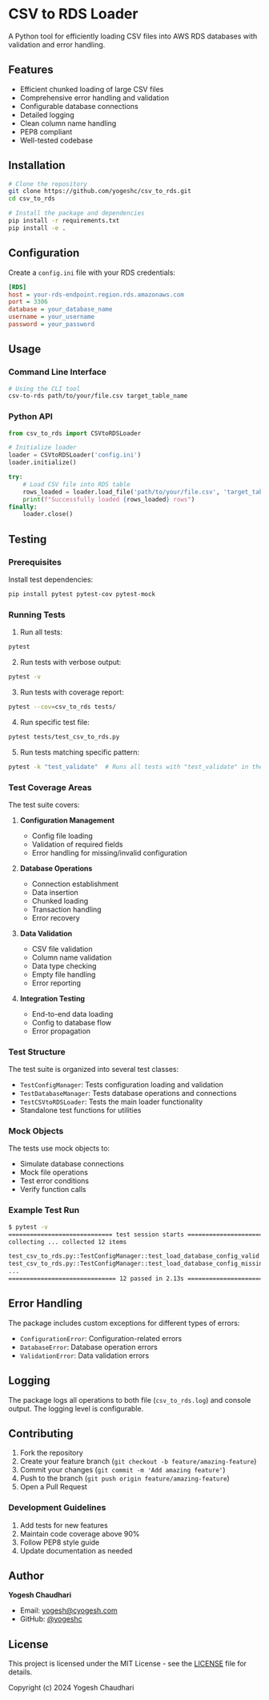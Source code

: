 # CSV to RDS Loader

A Python tool for efficiently loading CSV files into AWS RDS databases with validation and error handling.

## Features

- Efficient chunked loading of large CSV files
- Comprehensive error handling and validation
- Configurable database connections
- Detailed logging
- Clean column name handling
- PEP8 compliant
- Well-tested codebase

## Installation

```bash
# Clone the repository
git clone https://github.com/yogeshc/csv_to_rds.git
cd csv_to_rds

# Install the package and dependencies
pip install -r requirements.txt
pip install -e .
```

## Configuration

Create a `config.ini` file with your RDS credentials:

```ini
[RDS]
host = your-rds-endpoint.region.rds.amazonaws.com
port = 3306
database = your_database_name
username = your_username
password = your_password
```

## Usage

### Command Line Interface

```bash
# Using the CLI tool
csv-to-rds path/to/your/file.csv target_table_name
```

### Python API

```python
from csv_to_rds import CSVtoRDSLoader

# Initialize loader
loader = CSVtoRDSLoader('config.ini')
loader.initialize()

try:
    # Load CSV file into RDS table
    rows_loaded = loader.load_file('path/to/your/file.csv', 'target_table_name')
    print(f"Successfully loaded {rows_loaded} rows")
finally:
    loader.close()
```

## Testing

### Prerequisites
Install test dependencies:
```bash
pip install pytest pytest-cov pytest-mock
```

### Running Tests

1. Run all tests:
```bash
pytest
```

2. Run tests with verbose output:
```bash
pytest -v
```

3. Run tests with coverage report:
```bash
pytest --cov=csv_to_rds tests/
```

4. Run specific test file:
```bash
pytest tests/test_csv_to_rds.py
```

5. Run tests matching specific pattern:
```bash
pytest -k "test_validate"  # Runs all tests with "test_validate" in the name
```

### Test Coverage Areas

The test suite covers:
1. **Configuration Management**
   - Config file loading
   - Validation of required fields
   - Error handling for missing/invalid configuration

2. **Database Operations**
   - Connection establishment
   - Data insertion
   - Chunked loading
   - Transaction handling
   - Error recovery

3. **Data Validation**
   - CSV file validation
   - Column name validation
   - Data type checking
   - Empty file handling
   - Error reporting

4. **Integration Testing**
   - End-to-end data loading
   - Config to database flow
   - Error propagation

### Test Structure

The test suite is organized into several test classes:

- `TestConfigManager`: Tests configuration loading and validation
- `TestDatabaseManager`: Tests database operations and connections
- `TestCSVtoRDSLoader`: Tests the main loader functionality
- Standalone test functions for utilities

### Mock Objects

The tests use mock objects to:
- Simulate database connections
- Mock file operations
- Test error conditions
- Verify function calls

### Example Test Run

```bash
$ pytest -v
============================= test session starts ==============================
collecting ... collected 12 items

test_csv_to_rds.py::TestConfigManager::test_load_database_config_valid PASSED
test_csv_to_rds.py::TestConfigManager::test_load_database_config_missing_file PASSED
...
============================== 12 passed in 2.13s =============================
```

## Error Handling

The package includes custom exceptions for different types of errors:

- `ConfigurationError`: Configuration-related errors
- `DatabaseError`: Database operation errors
- `ValidationError`: Data validation errors

## Logging

The package logs all operations to both file (`csv_to_rds.log`) and console output. The logging level is configurable.

## Contributing

1. Fork the repository
2. Create your feature branch (`git checkout -b feature/amazing-feature`)
3. Commit your changes (`git commit -m 'Add amazing feature'`)
4. Push to the branch (`git push origin feature/amazing-feature`)
5. Open a Pull Request

### Development Guidelines
1. Add tests for new features
2. Maintain code coverage above 90%
3. Follow PEP8 style guide
4. Update documentation as needed

## Author

**Yogesh Chaudhari**
- Email: yogesh@cyogesh.com
- GitHub: [@yogeshc](https://github.com/yogeshc)

## License

This project is licensed under the MIT License - see the [LICENSE](LICENSE) file for details.

Copyright (c) 2024 Yogesh Chaudhari